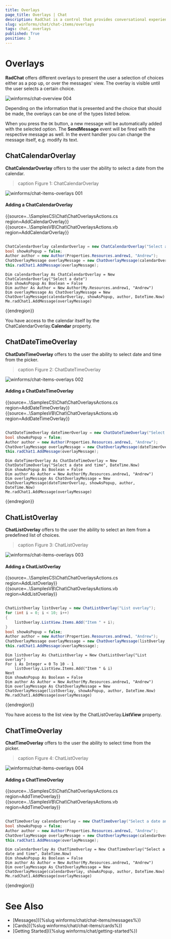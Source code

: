 ```yaml
---
title: Overlays
page_title: Overlays | Chat
description: RadChat is a control that provides conversational experience
slug: winforms/chat/chat-items/overlays
tags: chat, overlays
published: True
position: 3 
---
```


# Overlays

**RadChat** offers different overlays to present the user a selection of choices either as a pop up, or over the messages' view. The overlay is visible until the user selects a certain choice. 

![winforms/chat-overview 004](images/chat-overview004.gif)

Depending on the information that is presented and the choice that should be made, the overlays can be one of the types listed below. 

When you press the `OK` button, a new message will be automatically added with the selected option. The **SendMessage** event will be fired with the respective message as well. In the event handler you can change the message itself, e.g. modify its text.

## ChatCalendarOverlay

**ChatCalendarOverlay** offers to the user the ability to select a date from the calendar. 

>caption Figure 1: ChatCalendarOverlay

![winforms/chat-items-overlays 001](images/chat-items-overlays001.gif) 

#### Adding a ChatCalendarOverlay

{{source=..\SamplesCS\Chat\ChatOverlaysActions.cs region=AddCalendarOverlay}} 
{{source=..\SamplesVB\Chat\ChatOverlaysActions.vb region=AddCalendarOverlay}}

````C#
            
ChatCalendarOverlay calendarOverlay = new ChatCalendarOverlay("Select a date");
bool showAsPopup = false;
Author author = new Author(Properties.Resources.andrew1, "Andrew");
ChatOverlayMessage overlayMessage = new ChatOverlayMessage(calendarOverlay, showAsPopup, author, DateTime.Now);
this.radChat1.AddMessage(overlayMessage);

````
````VB.NET
Dim calendarOverlay As ChatCalendarOverlay = New ChatCalendarOverlay("Select a date") 
Dim showAsPopup As Boolean = False
Dim author As Author = New Author(My.Resources.andrew1, "Andrew")
Dim overlayMessage As ChatOverlayMessage = New ChatOverlayMessage(calendarOverlay, showAsPopup, author, DateTime.Now)
Me.radChat1.AddMessage(overlayMessage)

```` 


{{endregion}}

You have access to the calendar itself by the ChatCalendarOverlay.**Calendar** property. 

## ChatDateTimeOverlay

**ChatDateTimeOverlay** offers to the user the ability to select date and time from the picker. 

>caption Figure 2: ChatDateTimeOverlay

![winforms/chat-items-overlays 002](images/chat-items-overlays002.gif) 

#### Adding a ChatDateTimeOverlay

{{source=..\SamplesCS\Chat\ChatOverlaysActions.cs region=AddDateTimeOverlay}} 
{{source=..\SamplesVB\Chat\ChatOverlaysActions.vb region=AddDateTimeOverlay}}

````C#
            
ChatDateTimeOverlay dateTimerOverlay = new ChatDateTimeOverlay("Select a date and time", DateTime.Now);
bool showAsPopup = false;
Author author = new Author(Properties.Resources.andrew1, "Andrew");
ChatOverlayMessage overlayMessage = new ChatOverlayMessage(dateTimerOverlay, showAsPopup, author, DateTime.Now);
this.radChat1.AddMessage(overlayMessage);

````
````VB.NET
Dim dateTimerOverlay As ChatDateTimeOverlay = New ChatDateTimeOverlay("Select a date and time", DateTime.Now)
Dim showAsPopup As Boolean = False
Dim author As Author = New Author(My.Resources.andrew1, "Andrew")
Dim overlayMessage As ChatOverlayMessage = New ChatOverlayMessage(dateTimerOverlay, showAsPopup, author, DateTime.Now)
Me.radChat1.AddMessage(overlayMessage)

```` 


{{endregion}}

## ChatListOverlay

**ChatListOverlay** offers to the user the ability to select an item from a predefined list of choices.

>caption Figure 3: ChatListOverlay

![winforms/chat-items-overlays 003](images/chat-items-overlays003.gif) 

#### Adding a ChatListOverlay

{{source=..\SamplesCS\Chat\ChatOverlaysActions.cs region=AddListOverlay}} 
{{source=..\SamplesVB\Chat\ChatOverlaysActions.vb region=AddListOverlay}}

````C#
            
ChatListOverlay listOverlay = new ChatListOverlay("List overlay");
for (int i = 0; i < 10; i++)
{
    listOverlay.ListView.Items.Add("Item " + i);
}
bool showAsPopup = false;
Author author = new Author(Properties.Resources.andrew1, "Andrew");
ChatOverlayMessage overlayMessage = new ChatOverlayMessage(listOverlay, showAsPopup, author, DateTime.Now);
this.radChat1.AddMessage(overlayMessage);

````
````VB.NET
Dim listOverlay As ChatListOverlay = New ChatListOverlay("List overlay")
For i As Integer = 0 To 10 - 1
    listOverlay.ListView.Items.Add("Item " & i)
Next
Dim showAsPopup As Boolean = False
Dim author As Author = New Author(My.Resources.andrew1, "Andrew")
Dim overlayMessage As ChatOverlayMessage = New ChatOverlayMessage(listOverlay, showAsPopup, author, DateTime.Now)
Me.radChat1.AddMessage(overlayMessage)

```` 


{{endregion}}

You have access to the list view by the ChatListOverlay.**ListView** property. 

## ChatTimeOverlay

**ChatTimeOverlay** offers to the user the ability to select time from the picker. 

>caption Figure 4: ChatListOverlay

![winforms/chat-items-overlays 004](images/chat-items-overlays004.gif) 

#### Adding a ChatTimeOverlay

{{source=..\SamplesCS\Chat\ChatOverlaysActions.cs region=AddTimeOverlay}} 
{{source=..\SamplesVB\Chat\ChatOverlaysActions.vb region=AddTimeOverlay}}

````C#
            
ChatTimeOverlay calendarOverlay = new ChatTimeOverlay("Select a date and time", DateTime.Now);
bool showAsPopup = false;
Author author = new Author(Properties.Resources.andrew1, "Andrew");
ChatOverlayMessage overlayMessage = new ChatOverlayMessage(calendarOverlay, showAsPopup, author, DateTime.Now);
this.radChat1.AddMessage(overlayMessage);

````
````VB.NET
Dim calendarOverlay As ChatTimeOverlay = New ChatTimeOverlay("Select a date and time", DateTime.Now)
Dim showAsPopup As Boolean = False
Dim author As Author = New Author(My.Resources.andrew1, "Andrew")
Dim overlayMessage As ChatOverlayMessage = New ChatOverlayMessage(calendarOverlay, showAsPopup, author, DateTime.Now)
Me.radChat1.AddMessage(overlayMessage)

```` 


{{endregion}}

 
# See Also

* [Messages]({%slug winforms/chat/chat-items/messages%})
* [Cards]({%slug winforms/chat/chat-items/cards%})
* [Getting Started]({%slug winforms/chat/getting-started%})
 
        
